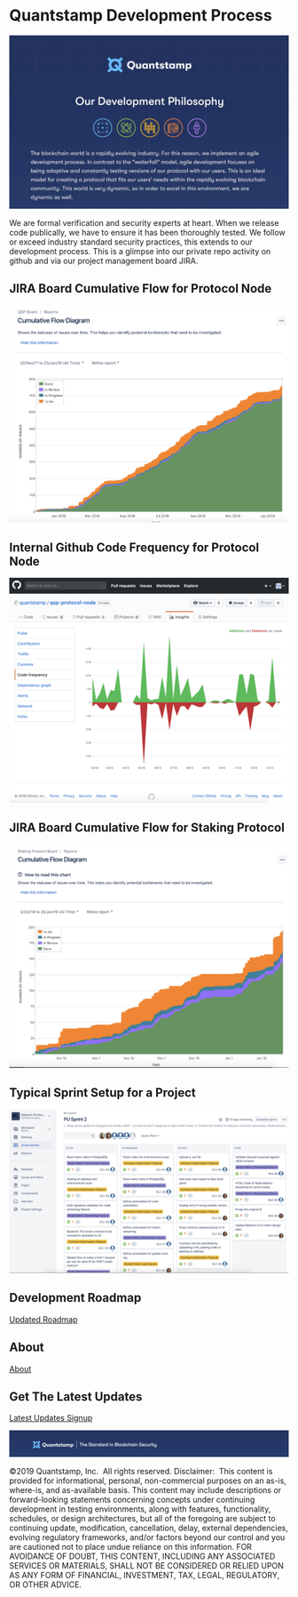 # Quantstamp Development Process

![DevProcess](OurDevelopmentPhilosophy.png)

We are formal verification and security experts at heart. When we release code publically, we have to ensure it has been thoroughly tested. We follow or exceed industry standard security practices, this extends to our development process. This is a glimpse into our private repo activity on github and via our project management board JIRA.

## JIRA Board Cumulative Flow for Protocol Node

![JIRABoardCumulativeFlow](QSPBoardCumulativeFlow.png)

## Internal Github Code Frequency for Protocol Node

![CodeFrequency](QSPCodeFrequency.png)

## JIRA Board Cumulative Flow for Staking Protocol

![JIRABoardStaking](StakingBoardCumulativeFlow.png)

## Typical Sprint Setup for a Project

![JIRABoardPU](JiraBoardPU.png)

## Development Roadmap

[Updated Roadmap](https://medium.com/quantstamp/quantstamp-visual-timeline-q4-2018-b61c369fea26)

## About

[About](https://quantstamp.com/about)

## Get The Latest Updates

[Latest Updates Signup](http://bit.ly/QSPNews)

[![Footer](Footer.png)](https://quantstamp.com/)


©2019 Quantstamp, Inc.  All rights reserved.
Disclaimer:  This content is provided for informational, personal, non-commercial purposes on an as-is, where-is, and as-available basis. This content may include descriptions or forward-looking statements concerning concepts under continuing development in testing environments, along with features, functionality, schedules, or design architectures, but all of the foregoing are subject to continuing update, modification, cancellation, delay, external dependencies, evolving regulatory frameworks, and/or factors beyond our control and you are cautioned not to place undue reliance on this information. FOR AVOIDANCE OF DOUBT, THIS CONTENT, INCLUDING ANY ASSOCIATED SERVICES OR MATERIALS, SHALL NOT BE CONSIDERED OR RELIED UPON AS ANY FORM OF FINANCIAL, INVESTMENT, TAX, LEGAL, REGULATORY, OR OTHER ADVICE.

